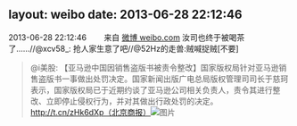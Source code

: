 layout: weibo
date: 2013-06-28 22:12:46
---
2013-06-28 22:12:46  &nbsp;&nbsp;&nbsp;&nbsp;&nbsp;&nbsp; 来自 <a href="http://weibo.com/" rel="nofollow">微博 weibo.com</a>
汝司也终于被喝茶了……//@xcv58_: 抢人家生意了吧//@52Hz的走兽:贼喊捉贼[不要]
>  @i美股: 【亚马逊中国因销售盗版书被责令整改】国家版权局针对亚马逊销售盗版书一事做出处罚决定。国家新闻出版广电总局版权管理司司长于慈珂表示，国家版权局已于近期约谈了亚马逊公司相关负责人，责令其进行整改、立即停止侵权行为，并对其做出行政处罚的决定。http://t.cn/zHk6dXp（北京商报） ​​​
>  ![图片](https://ww3.sinaimg.cn/large/6593e433jw1e63kbgkmw2j20em0bigmf.jpg)
